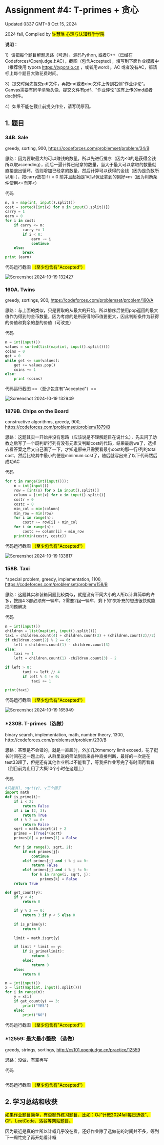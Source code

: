 # Assignment #4: T-primes + 贪心

Updated 0337 GMT+8 Oct 15, 2024

2024 fall, Complied by <mark>许慧琳 心理与认知科学学院</mark>



**说明：**

1）请把每个题目解题思路（可选），源码Python, 或者C++（已经在Codeforces/Openjudge上AC），截图（包含Accepted），填写到下面作业模版中（推荐使用 typora https://typoraio.cn ，或者用word）。AC 或者没有AC，都请标上每个题目大致花费时间。

3）提交时候先提交pdf文件，再把md或者doc文件上传到右侧“作业评论”。Canvas需要有同学清晰头像、提交文件有pdf、"作业评论"区有上传的md或者doc附件。

4）如果不能在截止前提交作业，请写明原因。



## 1. 题目

### 34B. Sale

greedy, sorting, 900, https://codeforces.com/problemset/problem/34/B



思路：因为要取最大的可以赚钱的数量，所以先进行排序（因为<0的是获得金钱所以取ascending），而后一遍计算已经拿的数量，当大于最大可以拿取的数量就直接退出循环，否则增加已经拿的数量，然后计算可以获得的金钱（因为是负数所以用-），把carry放在if i < 0 前并且起始是1可以保证拿到的刚好=m（因为判断条件使用<=而非<）



代码

```python
n, m = map(int, input().split())
cost = sorted([int(x) for x in input().split()])
carry = 1
earn = 0
for i in cost:
    if carry <= m:
        carry += 1
        if i < 0:
            earn -= i
            continue
    else: 
        break
print (earn) 

```



代码运行截图 <mark>（至少包含有"Accepted"）</mark>

![Screenshot 2024-10-19 132427](https://github.com/user-attachments/assets/99da7c62-ed09-41eb-a593-5f4e63f74d09)




### 160A. Twins

greedy, sortings, 900, https://codeforces.com/problemset/problem/160/A

思路：与上面的类似，只是要取的从最大的开始，所以排序后使用pop返回的最大值作为得到的金币数量，因为考虑的是所获得的币值要更大，因此判断条件为获得的价值和剩余的总的价值（可改变）



代码

```python
n = int(input())
values = sorted(list(map(int, input().split())))
coins = 0
get = 0
while get <= sum(values):
    get += values.pop()
    coins += 1
else: 
    print (coins)

```



代码运行截图 ==（至少包含有"Accepted"）==

![Screenshot 2024-10-19 132949](https://github.com/user-attachments/assets/ffbdc578-bc7c-4123-a5e5-cd9bb0c5bcd5)



### 1879B. Chips on the Board

constructive algorithms, greedy, 900, https://codeforces.com/problemset/problem/1879/B

思路：这题其实一开始并没有思路（应该说是不理解题目在说什么），先去问了助教之后写了一个既判断行列有没有元素又判断cost的代码，结果最后wa了，选择去看答案之后又自己画了一下，才知道原来只需要看最小cost的那一行/列的total cost，然后比较其中最小的便是minimum cost了，随后就写出来了以下代码然后成功AC



代码

```python
for t in range(int(input())):
    n = int(input())
    row = [int(x) for x in input().split()]
    column = [int(x) for x in input().split()]
    costr = 0
    costc = 0
    min_col = min(column)
    min_row = min(row)
    for i in range(n):
        costr += row[i] + min_col
    for i in range(n):
        costc += column[i] + min_row
    print(min(costr, costc))

```



代码运行截图 <mark>（至少包含有"Accepted"）</mark>

![Screenshot 2024-10-19 133817](https://github.com/user-attachments/assets/0243cf9f-77b8-4da0-b25d-eeaa3731242a)



### 158B. Taxi

*special problem, greedy, implementation, 1100, https://codeforces.com/problemset/problem/158/B

思路：这题其实和装箱问题比较类似，就是没有不同大小的人所以计算简单的许多，按照4 3都必须有一辆车，2需要2组一辆车，剩下的1来补充的想法很快就能把问题解决



代码

```python
n = int(input())
children = list(map(int, input().split()))
taxi = children.count(4) + children.count(3) + (children.count(2)//2)
if children.count(2) % 2 == 0:
    left = children.count(1) - children.count(3)
else:
    taxi += 1
    left = children.count(1) -children.count(3) - 2
 
if left > 0:
        taxi += left // 4
        if left % 4 != 0:
            taxi += 1
 
print(taxi)

```



代码运行截图 <mark>（至少包含有"Accepted"）</mark>

![Screenshot 2024-10-19 165949](https://github.com/user-attachments/assets/6e77b9bb-990a-4dbc-aaf6-16f8f61ad08d)



### *230B. T-primes（选做）

binary search, implementation, math, number theory, 1300, http://codeforces.com/problemset/problem/230/B

思路：答案是不会错的，就是一直超时，外加几次memory limit exceed，花了挺长时间在这一题上的，从群里说的筛法到后来各种直接判断，最好的一次是在test33超了，但是还有其他作业所以不能看了，等我把作业写完了有时间再看看（到目前为止用了大概10个小时在这题上）



代码

```python
#只能有1, sqrt(y), y三个因子
import math
def is_prime(i):
    if i < 2:
        return False
    if i in (2, 3):
        return True
    if i % 2 == 0:
        return False
    sqrt = math.isqrt(i) + 2
    primes = [True]*(sqrt)
    primes[0] = primes[1] = False
    
    for j in range(3, sqrt, 2):
        if not primes[j]:
            continue
        elif primes[j] and i % j == 0:
            return False
        elif primes[j] and i % j != 0:
            for k in range(i, sqrt, j):
                primes[k] = False 
    return True

def get_count(y):
    if y < 4:
        return 0
    
    if y % 2 == 0:
        return 3 if y < 5 else 0
    
    if is_prime(y):
        return 0
    
    limit = math.isqrt(y)

    if limit * limit == y:
        if is_prime(limit):
            return 3
        else:
            return 0
    else:
        return 0

n = int(input())
x = list(map(int, input().split()))
for i in range(n):
    y = x[i]
    if get_count(y) == 3:
        print("YES")
    else:
        print("NO")

```



代码运行截图 <mark>（至少包含有"Accepted"）</mark>





### *12559: 最大最小整数 （选做）

greedy, strings, sortings, http://cs101.openjudge.cn/practice/12559

思路：没做，有空再写



代码

```python


```



代码运行截图 <mark>（至少包含有"Accepted"）</mark>





## 2. 学习总结和收获

<mark>如果作业题目简单，有否额外练习题目，比如：OJ“计概2024fall每日选做”、CF、LeetCode、洛谷等网站题目。</mark>

因为最近是真的忙所以计概几乎没在看，还好作业除了选做花的时间并不多，等到下一周忙完了再开始看计概



